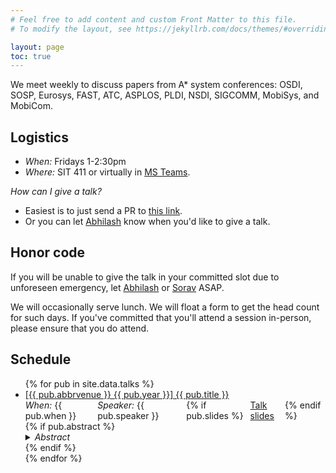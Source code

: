 ```yaml
---
# Feel free to add content and custom Front Matter to this file.
# To modify the layout, see https://jekyllrb.com/docs/themes/#overriding-theme-defaults

layout: page
toc: true
---
```

We meet weekly to discuss papers from A\* system conferences: OSDI, SOSP,
Eurosys, FAST, ATC, ASPLOS, PLDI, NSDI, SIGCOMM, MobiSys, and MobiCom.

## Logistics

* *When:* Fridays 1-2:30pm
* *Where:* SIT 411 or virtually in [MS Teams](https://teams.microsoft.com/l/team/19%3aRCfaq891_efLuFCzx8w4qEjO4sFxH6d_7rQvBkWUwgc1%40thread.tacv2/conversations?groupId=7329f207-f51b-439c-90b2-36896cc7eeaa&tenantId=624d5c4b-45c5-4122-8cd0-44f0f84e945d).


*How can I give a talk?* 
* Easiest is to just send a PR to [this link](https://github.com/systems-rg/systems-rg.github.io).
* Or you can let [Abhilash](mailto:ajindal@cse.iitd.ac.in) know when you'd like to give a talk.

## Honor code
If you will be unable to give the talk in your committed slot due to unforeseen
emergency, let [Abhilash](mailto:ajindal@cse.iitd.ac.in) or
[Sorav](mailto:sbansal@iitd.ac.in) ASAP.

We will occasionally serve lunch. We will float a form to get the head count
for such days.  If you've committed that you'll attend a session in-person,
	please ensure that you do attend. 

## Schedule
<ul>
{% for pub in site.data.talks %}
<li>
	<a href="{{ pub.url }}" target="_blank">[{{ pub.abbrvenue }} {{ pub.year }}] {{ pub.title }}</a>
	<br/>
	<div style="justify-content: space-between; display: flex">
		<span> <i>When:</i> {{ pub.when }}</span>
		<span> <i>Speaker:</i> {{ pub.speaker }} </span> 
		{% if pub.slides %}
			<span> <a href="{{ pub.slides }}" target="_blank">Talk slides</a> </span>
		{% endif %}
	</div>
	{% if pub.abstract %}
		<details>
			<summary><i>Abstract</i></summary>
			{{ pub.abstract }}
		</details>
	{% endif %}
	<br>
</li>
{% endfor %}
</ul>
